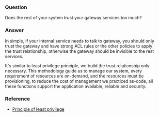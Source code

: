 ### Question

Does the rest of your system trust your gateway services too much?

### Answer

In simple, if your internal service needs to talk to gateway, you should only trust the gateway and have strong ACL rules or the other policies to apply the trust relationship, otherwise the gateway should be invisible to the rest services.

It's similar to least privilege principle, we build the trust relationship only necessary.  This methodology guide us to manage our system, every requirement of resources are on-demand, and the resources must be provisioning, to reduce the cost of management we practiced as-code, all these functions support the application available, reliable and security. 

### Reference

- [Principle of least privilege](https://en.wikipedia.org/wiki/Principle_of_least_privilege)
